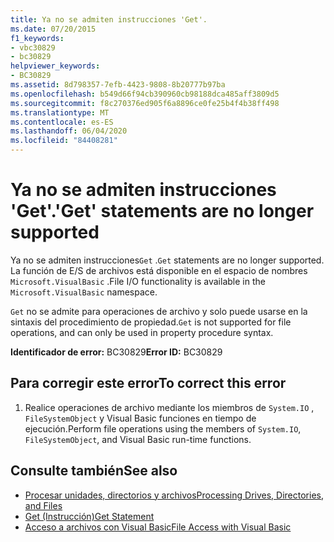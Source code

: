 ```yaml
---
title: Ya no se admiten instrucciones 'Get'.
ms.date: 07/20/2015
f1_keywords:
- vbc30829
- bc30829
helpviewer_keywords:
- BC30829
ms.assetid: 8d798357-7efb-4423-9808-8b20777b97ba
ms.openlocfilehash: b549d66f94cb390960cb98188dca485aff3809d5
ms.sourcegitcommit: f8c270376ed905f6a8896ce0fe25b4f4b38ff498
ms.translationtype: MT
ms.contentlocale: es-ES
ms.lasthandoff: 06/04/2020
ms.locfileid: "84408281"
---
```

# <a name="get-statements-are-no-longer-supported"></a><span data-ttu-id="467c1-102">Ya no se admiten instrucciones 'Get'.</span><span class="sxs-lookup"><span data-stu-id="467c1-102">'Get' statements are no longer supported</span></span>
<span data-ttu-id="467c1-103">Ya no se admiten instrucciones`Get` .</span><span class="sxs-lookup"><span data-stu-id="467c1-103">`Get` statements are no longer supported.</span></span> <span data-ttu-id="467c1-104">La función de E/S de archivos está disponible en el espacio de nombres `Microsoft.VisualBasic` .</span><span class="sxs-lookup"><span data-stu-id="467c1-104">File I/O functionality is available in the `Microsoft.VisualBasic` namespace.</span></span>  
  
 <span data-ttu-id="467c1-105">`Get` no se admite para operaciones de archivo y solo puede usarse en la sintaxis del procedimiento de propiedad.</span><span class="sxs-lookup"><span data-stu-id="467c1-105">`Get` is not supported for file operations, and can only be used in property procedure syntax.</span></span>  
  
 <span data-ttu-id="467c1-106">**Identificador de error:** BC30829</span><span class="sxs-lookup"><span data-stu-id="467c1-106">**Error ID:** BC30829</span></span>  
  
## <a name="to-correct-this-error"></a><span data-ttu-id="467c1-107">Para corregir este error</span><span class="sxs-lookup"><span data-stu-id="467c1-107">To correct this error</span></span>  
  
1. <span data-ttu-id="467c1-108">Realice operaciones de archivo mediante los miembros de `System.IO` , `FileSystemObject` y Visual Basic funciones en tiempo de ejecución.</span><span class="sxs-lookup"><span data-stu-id="467c1-108">Perform file operations using the members of `System.IO`, `FileSystemObject`, and Visual Basic run-time functions.</span></span>  
  
## <a name="see-also"></a><span data-ttu-id="467c1-109">Consulte también</span><span class="sxs-lookup"><span data-stu-id="467c1-109">See also</span></span>

- [<span data-ttu-id="467c1-110">Procesar unidades, directorios y archivos</span><span class="sxs-lookup"><span data-stu-id="467c1-110">Processing Drives, Directories, and Files</span></span>](../developing-apps/programming/drives-directories-files/index.md)
- [<span data-ttu-id="467c1-111">Get (Instrucción)</span><span class="sxs-lookup"><span data-stu-id="467c1-111">Get Statement</span></span>](../language-reference/statements/get-statement.md)
- [<span data-ttu-id="467c1-112">Acceso a archivos con Visual Basic</span><span class="sxs-lookup"><span data-stu-id="467c1-112">File Access with Visual Basic</span></span>](../developing-apps/programming/drives-directories-files/file-access.md)

